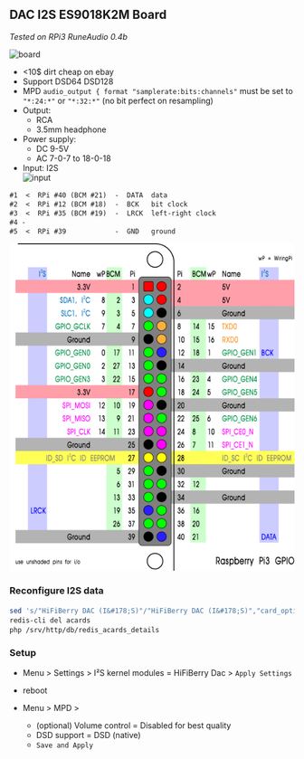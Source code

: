 DAC I2S ES9018K2M Board
---
_Tested on RPi3 RuneAudio 0.4b_

![board](https://github.com/rern/RuneAudio/raw/master/DAC_I2S_ES9018K2M/ES9018K2M.jpg)
- <10$ dirt cheap on ebay
- Support DSD64 DSD128
- MPD `audio_output { format "samplerate:bits:channels"` must be set to `"*:24:*"` or `"*:32:*"` (no bit perfect on resampling)
- Output:
	- RCA
	- 3.5mm headphone
- Power supply:
	- DC 9-5V
	- AC 7-0-7 to 18-0-18
- Input: I2S  
![input](https://github.com/rern/RuneAudio/raw/master/DAC_I2S_ES9018K2M/input.png)  
```
#1  <  RPi #40 (BCM #21)  -  DATA  data
#2  <  RPi #12 (BCM #18)  -  BCK   bit clock
#3  <  RPi #35 (BCM #19)  -  LRCK  left-right clock
#4 -
#5  <  RPi #39            -  GND   ground
```
![gpio](https://github.com/rern/_assets/raw/master/RuneUI_GPIO/RPi3_GPIOs.png)

### Reconfigure I2S data
```sh
sed 's/"HiFiBerry DAC (I&#178;S)"/"HiFiBerry DAC (I&#178;S)","card_option":"format\t\"*:32:*\""/' /srv/http/db/redis_acards_details
redis-cli del acards
php /srv/http/db/redis_acards_details
```

### Setup
- Menu > Settings > I²S kernel modules = HiFiBerry Dac > `Apply Settings`
- reboot

- Menu > MPD > 
	- (optional) Volume control = Disabled for best quality
	- DSD support = DSD (native)
	- `Save and Apply`
	
